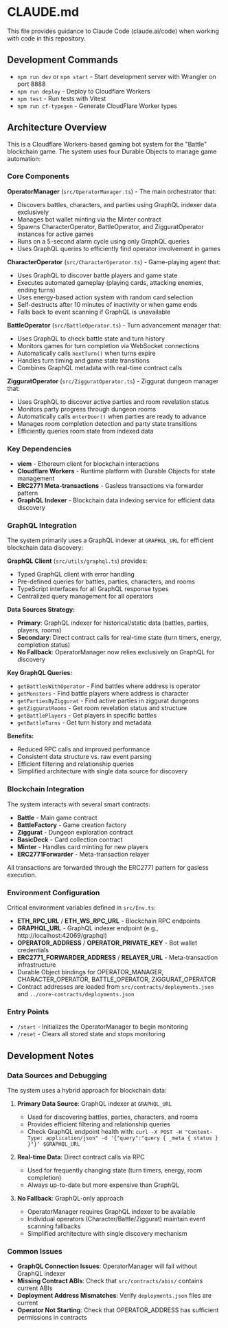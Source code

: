 # CLAUDE.md

This file provides guidance to Claude Code (claude.ai/code) when working with code in this repository.

## Development Commands

- `npm run dev` or `npm start` - Start development server with Wrangler on port 8888
- `npm run deploy` - Deploy to Cloudflare Workers
- `npm test` - Run tests with Vitest
- `npm run cf-typegen` - Generate CloudFlare Worker types

## Architecture Overview

This is a Cloudflare Workers-based gaming bot system for the "Battle" blockchain game. The system uses four Durable Objects to manage game automation:

### Core Components

**OperatorManager** (`src/OperatorManager.ts`) - The main orchestrator that:
- Discovers battles, characters, and parties using GraphQL indexer data exclusively
- Manages bot wallet minting via the Minter contract
- Spawns CharacterOperator, BattleOperator, and ZigguratOperator instances for active games
- Runs on a 5-second alarm cycle using only GraphQL queries
- Uses GraphQL queries to efficiently find operator involvement in games

**CharacterOperator** (`src/CharacterOperator.ts`) - Game-playing agent that:
- Uses GraphQL to discover battle players and game state
- Executes automated gameplay (playing cards, attacking enemies, ending turns)
- Uses energy-based action system with random card selection
- Self-destructs after 10 minutes of inactivity or when game ends
- Falls back to event scanning if GraphQL is unavailable

**BattleOperator** (`src/BattleOperator.ts`) - Turn advancement manager that:
- Uses GraphQL to check battle state and turn history
- Monitors games for turn completion via WebSocket connections
- Automatically calls `nextTurn()` when turns expire
- Handles turn timing and game state transitions
- Combines GraphQL metadata with real-time contract calls

**ZigguratOperator** (`src/ZigguratOperator.ts`) - Ziggurat dungeon manager that:
- Uses GraphQL to discover active parties and room revelation status
- Monitors party progress through dungeon rooms
- Automatically calls `enterDoor()` when parties are ready to advance
- Manages room completion detection and party state transitions
- Efficiently queries room state from indexed data

### Key Dependencies

- **viem** - Ethereum client for blockchain interactions
- **Cloudflare Workers** - Runtime platform with Durable Objects for state management
- **ERC2771 Meta-transactions** - Gasless transactions via forwarder pattern
- **GraphQL Indexer** - Blockchain data indexing service for efficient data discovery

### GraphQL Integration

The system primarily uses a GraphQL indexer at `GRAPHQL_URL` for efficient blockchain data discovery:

**GraphQL Client** (`src/utils/graphql.ts`) provides:
- Typed GraphQL client with error handling
- Pre-defined queries for battles, parties, characters, and rooms
- TypeScript interfaces for all GraphQL response types
- Centralized query management for all operators

**Data Sources Strategy:**
- **Primary**: GraphQL indexer for historical/static data (battles, parties, players, rooms)
- **Secondary**: Direct contract calls for real-time state (turn timers, energy, completion status)
- **No Fallback**: OperatorManager now relies exclusively on GraphQL for discovery

**Key GraphQL Queries:**
- `getBattlesWithOperator` - Find battles where address is operator
- `getMonsters` - Find battle players where address is character
- `getPartiesByZiggurat` - Find active parties in ziggurat dungeons
- `getZigguratRooms` - Get room revelation status and structure
- `getBattlePlayers` - Get players in specific battles
- `getBattleTurns` - Get turn history and metadata

**Benefits:**
- Reduced RPC calls and improved performance
- Consistent data structure vs. raw event parsing
- Efficient filtering and relationship queries
- Simplified architecture with single data source for discovery

### Blockchain Integration

The system interacts with several smart contracts:
- **Battle** - Main game contract
- **BattleFactory** - Game creation factory
- **Ziggurat** - Dungeon exploration contract
- **BasicDeck** - Card collection contract  
- **Minter** - Handles card minting for new players
- **ERC2771Forwarder** - Meta-transaction relayer

All transactions are forwarded through the ERC2771 pattern for gasless execution.

### Environment Configuration

Critical environment variables defined in `src/Env.ts`:
- **ETH_RPC_URL** / **ETH_WS_RPC_URL** - Blockchain RPC endpoints
- **GRAPHQL_URL** - GraphQL indexer endpoint (e.g., http://localhost:42069/graphql)
- **OPERATOR_ADDRESS** / **OPERATOR_PRIVATE_KEY** - Bot wallet credentials
- **ERC2771_FORWARDER_ADDRESS** / **RELAYER_URL** - Meta-transaction infrastructure
- Durable Object bindings for OPERATOR_MANAGER, CHARACTER_OPERATOR, BATTLE_OPERATOR, ZIGGURAT_OPERATOR
- Contract addresses are loaded from `src/contracts/deployments.json` and `../core-contracts/deployments.json`

### Entry Points

- `/start` - Initializes the OperatorManager to begin monitoring
- `/reset` - Clears all stored state and stops monitoring

## Development Notes

### Data Sources and Debugging

The system uses a hybrid approach for blockchain data:

1. **Primary Data Source**: GraphQL indexer at `GRAPHQL_URL`
   - Used for discovering battles, parties, characters, and rooms
   - Provides efficient filtering and relationship queries
   - Check GraphQL endpoint health with: `curl -X POST -H "Content-Type: application/json" -d '{"query":"query { _meta { status } }"}' $GRAPHQL_URL`

2. **Real-time Data**: Direct contract calls via RPC
   - Used for frequently changing state (turn timers, energy, room completion)
   - Always up-to-date but more expensive than GraphQL

3. **No Fallback**: GraphQL-only approach
   - OperatorManager requires GraphQL indexer to be available
   - Individual operators (Character/Battle/Ziggurat) maintain event scanning fallbacks
   - Simplified architecture with single discovery mechanism

### Common Issues

- **GraphQL Connection Issues**: OperatorManager will fail without GraphQL indexer
- **Missing Contract ABIs**: Check that `src/contracts/abis/` contains current ABIs
- **Deployment Address Mismatches**: Verify `deployments.json` files are current
- **Operator Not Starting**: Check that OPERATOR_ADDRESS has sufficient permissions in contracts